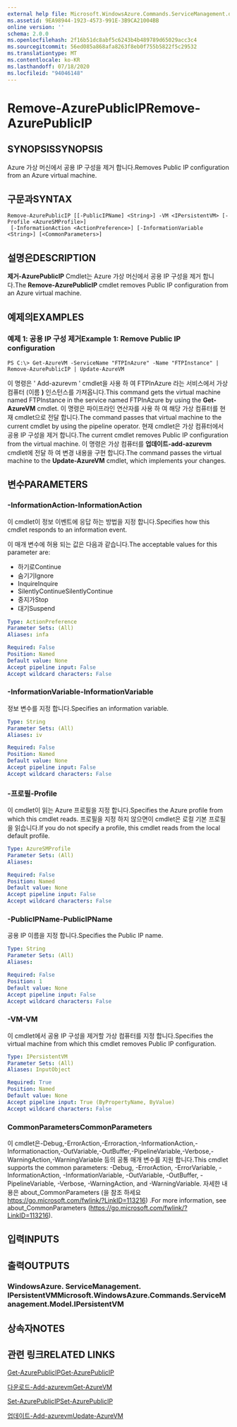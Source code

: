 ```yaml
---
external help file: Microsoft.WindowsAzure.Commands.ServiceManagement.dll-Help.xml
ms.assetid: 9EA98944-1923-4573-991E-3B9CA21004BB
online version: ''
schema: 2.0.0
ms.openlocfilehash: 2f16b51dc8abf5c6243b4b489789d65029acc3c4
ms.sourcegitcommit: 56ed085a868afa8263f8eb0f755b5822f5c29532
ms.translationtype: MT
ms.contentlocale: ko-KR
ms.lasthandoff: 07/18/2020
ms.locfileid: "94046148"
---
```

# <span data-ttu-id="76470-101">Remove-AzurePublicIP</span><span class="sxs-lookup"><span data-stu-id="76470-101">Remove-AzurePublicIP</span></span>

## <span data-ttu-id="76470-102">SYNOPSIS</span><span class="sxs-lookup"><span data-stu-id="76470-102">SYNOPSIS</span></span>
<span data-ttu-id="76470-103">Azure 가상 머신에서 공용 IP 구성을 제거 합니다.</span><span class="sxs-lookup"><span data-stu-id="76470-103">Removes Public IP configuration from an Azure virtual machine.</span></span>

## <span data-ttu-id="76470-104">구문과</span><span class="sxs-lookup"><span data-stu-id="76470-104">SYNTAX</span></span>

```
Remove-AzurePublicIP [[-PublicIPName] <String>] -VM <IPersistentVM> [-Profile <AzureSMProfile>]
 [-InformationAction <ActionPreference>] [-InformationVariable <String>] [<CommonParameters>]
```

## <span data-ttu-id="76470-105">설명은</span><span class="sxs-lookup"><span data-stu-id="76470-105">DESCRIPTION</span></span>
<span data-ttu-id="76470-106">**제거-AzurePublicIP** Cmdlet는 Azure 가상 머신에서 공용 IP 구성을 제거 합니다.</span><span class="sxs-lookup"><span data-stu-id="76470-106">The **Remove-AzurePublicIP** cmdlet removes Public IP configuration from an Azure virtual machine.</span></span>

## <span data-ttu-id="76470-107">예제의</span><span class="sxs-lookup"><span data-stu-id="76470-107">EXAMPLES</span></span>

### <span data-ttu-id="76470-108">예제 1: 공용 IP 구성 제거</span><span class="sxs-lookup"><span data-stu-id="76470-108">Example 1: Remove Public IP configuration</span></span>
```
PS C:\> Get-AzureVM -ServiceName "FTPInAzure" -Name "FTPInstance" | Remove-AzurePublicIP | Update-AzureVM
```

<span data-ttu-id="76470-109">이 명령은 ' Add-azurevm ' cmdlet을 사용 하 여 FTPInAzure 라는 서비스에서 가상 컴퓨터 (이름 **)** 인스턴스를 가져옵니다.</span><span class="sxs-lookup"><span data-stu-id="76470-109">This command gets the virtual machine named FTPInstance in the service named FTPInAzure by using the **Get-AzureVM** cmdlet.</span></span>
<span data-ttu-id="76470-110">이 명령은 파이프라인 연산자를 사용 하 여 해당 가상 컴퓨터를 현재 cmdlet으로 전달 합니다.</span><span class="sxs-lookup"><span data-stu-id="76470-110">The command passes that virtual machine to the current cmdlet by using the pipeline operator.</span></span>
<span data-ttu-id="76470-111">현재 cmdlet은 가상 컴퓨터에서 공용 IP 구성을 제거 합니다.</span><span class="sxs-lookup"><span data-stu-id="76470-111">The current cmdlet removes Public IP configuration from the virtual machine.</span></span>
<span data-ttu-id="76470-112">이 명령은 가상 컴퓨터를 **업데이트-add-azurevm** cmdlet에 전달 하 여 변경 내용을 구현 합니다.</span><span class="sxs-lookup"><span data-stu-id="76470-112">The command passes the virtual machine to the **Update-AzureVM** cmdlet, which implements your changes.</span></span>

## <span data-ttu-id="76470-113">변수</span><span class="sxs-lookup"><span data-stu-id="76470-113">PARAMETERS</span></span>

### <span data-ttu-id="76470-114">-InformationAction</span><span class="sxs-lookup"><span data-stu-id="76470-114">-InformationAction</span></span>
<span data-ttu-id="76470-115">이 cmdlet이 정보 이벤트에 응답 하는 방법을 지정 합니다.</span><span class="sxs-lookup"><span data-stu-id="76470-115">Specifies how this cmdlet responds to an information event.</span></span>

<span data-ttu-id="76470-116">이 매개 변수에 허용 되는 값은 다음과 같습니다.</span><span class="sxs-lookup"><span data-stu-id="76470-116">The acceptable values for this parameter are:</span></span>

- <span data-ttu-id="76470-117">하기로</span><span class="sxs-lookup"><span data-stu-id="76470-117">Continue</span></span>
- <span data-ttu-id="76470-118">숨기기</span><span class="sxs-lookup"><span data-stu-id="76470-118">Ignore</span></span>
- <span data-ttu-id="76470-119">Inquire</span><span class="sxs-lookup"><span data-stu-id="76470-119">Inquire</span></span>
- <span data-ttu-id="76470-120">SilentlyContinue</span><span class="sxs-lookup"><span data-stu-id="76470-120">SilentlyContinue</span></span>
- <span data-ttu-id="76470-121">중지가</span><span class="sxs-lookup"><span data-stu-id="76470-121">Stop</span></span>
- <span data-ttu-id="76470-122">대기</span><span class="sxs-lookup"><span data-stu-id="76470-122">Suspend</span></span>

```yaml
Type: ActionPreference
Parameter Sets: (All)
Aliases: infa

Required: False
Position: Named
Default value: None
Accept pipeline input: False
Accept wildcard characters: False
```

### <span data-ttu-id="76470-123">-InformationVariable</span><span class="sxs-lookup"><span data-stu-id="76470-123">-InformationVariable</span></span>
<span data-ttu-id="76470-124">정보 변수를 지정 합니다.</span><span class="sxs-lookup"><span data-stu-id="76470-124">Specifies an information variable.</span></span>

```yaml
Type: String
Parameter Sets: (All)
Aliases: iv

Required: False
Position: Named
Default value: None
Accept pipeline input: False
Accept wildcard characters: False
```

### <span data-ttu-id="76470-125">-프로필</span><span class="sxs-lookup"><span data-stu-id="76470-125">-Profile</span></span>
<span data-ttu-id="76470-126">이 cmdlet이 읽는 Azure 프로필을 지정 합니다.</span><span class="sxs-lookup"><span data-stu-id="76470-126">Specifies the Azure profile from which this cmdlet reads.</span></span>
<span data-ttu-id="76470-127">프로필을 지정 하지 않으면이 cmdlet은 로컬 기본 프로필을 읽습니다.</span><span class="sxs-lookup"><span data-stu-id="76470-127">If you do not specify a profile, this cmdlet reads from the local default profile.</span></span>

```yaml
Type: AzureSMProfile
Parameter Sets: (All)
Aliases: 

Required: False
Position: Named
Default value: None
Accept pipeline input: False
Accept wildcard characters: False
```

### <span data-ttu-id="76470-128">-PublicIPName</span><span class="sxs-lookup"><span data-stu-id="76470-128">-PublicIPName</span></span>
<span data-ttu-id="76470-129">공용 IP 이름을 지정 합니다.</span><span class="sxs-lookup"><span data-stu-id="76470-129">Specifies the Public IP name.</span></span>

```yaml
Type: String
Parameter Sets: (All)
Aliases: 

Required: False
Position: 1
Default value: None
Accept pipeline input: False
Accept wildcard characters: False
```

### <span data-ttu-id="76470-130">-VM</span><span class="sxs-lookup"><span data-stu-id="76470-130">-VM</span></span>
<span data-ttu-id="76470-131">이 cmdlet에서 공용 IP 구성을 제거할 가상 컴퓨터를 지정 합니다.</span><span class="sxs-lookup"><span data-stu-id="76470-131">Specifies the virtual machine from which this cmdlet removes Public IP configuration.</span></span>

```yaml
Type: IPersistentVM
Parameter Sets: (All)
Aliases: InputObject

Required: True
Position: Named
Default value: None
Accept pipeline input: True (ByPropertyName, ByValue)
Accept wildcard characters: False
```

### <span data-ttu-id="76470-132">CommonParameters</span><span class="sxs-lookup"><span data-stu-id="76470-132">CommonParameters</span></span>
<span data-ttu-id="76470-133">이 cmdlet은-Debug,-ErrorAction,-Erroraction,-InformationAction,-Informationaction,-OutVariable,-OutBuffer,-PipelineVariable,-Verbose,-WarningAction,-WarningVariable 등의 공통 매개 변수를 지원 합니다.</span><span class="sxs-lookup"><span data-stu-id="76470-133">This cmdlet supports the common parameters: -Debug, -ErrorAction, -ErrorVariable, -InformationAction, -InformationVariable, -OutVariable, -OutBuffer, -PipelineVariable, -Verbose, -WarningAction, and -WarningVariable.</span></span> <span data-ttu-id="76470-134">자세한 내용은 about_CommonParameters (을 참조 하세요 https://go.microsoft.com/fwlink/?LinkID=113216) .</span><span class="sxs-lookup"><span data-stu-id="76470-134">For more information, see about_CommonParameters (https://go.microsoft.com/fwlink/?LinkID=113216).</span></span>

## <span data-ttu-id="76470-135">입력</span><span class="sxs-lookup"><span data-stu-id="76470-135">INPUTS</span></span>

## <span data-ttu-id="76470-136">출력</span><span class="sxs-lookup"><span data-stu-id="76470-136">OUTPUTS</span></span>

### <span data-ttu-id="76470-137">WindowsAzure. ServiceManagement. IPersistentVM</span><span class="sxs-lookup"><span data-stu-id="76470-137">Microsoft.WindowsAzure.Commands.ServiceManagement.Model.IPersistentVM</span></span>

## <span data-ttu-id="76470-138">상속자</span><span class="sxs-lookup"><span data-stu-id="76470-138">NOTES</span></span>

## <span data-ttu-id="76470-139">관련 링크</span><span class="sxs-lookup"><span data-stu-id="76470-139">RELATED LINKS</span></span>

[<span data-ttu-id="76470-140">Get-AzurePublicIP</span><span class="sxs-lookup"><span data-stu-id="76470-140">Get-AzurePublicIP</span></span>](./Get-AzurePublicIP.md)

[<span data-ttu-id="76470-141">다운로드-Add-azurevm</span><span class="sxs-lookup"><span data-stu-id="76470-141">Get-AzureVM</span></span>](./Get-AzureVM.md)

[<span data-ttu-id="76470-142">Set-AzurePublicIP</span><span class="sxs-lookup"><span data-stu-id="76470-142">Set-AzurePublicIP</span></span>](./Set-AzurePublicIP.md)

[<span data-ttu-id="76470-143">업데이트-Add-azurevm</span><span class="sxs-lookup"><span data-stu-id="76470-143">Update-AzureVM</span></span>](./Update-AzureVM.md)


